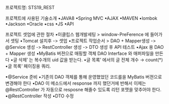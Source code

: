 프로젝트명: STS19_REST

프로젝트에 사용된 기술소개
•JAVA8
•Spring MVC
•AJAX
•MAVEN
•lombok
•Jackson
•Oracle
•css
•JS
•API

프로젝트 셋업에 관한 절차
•이클립스 웹개발세팅 > window-PreFerence 에 들어가서 셋팅
•Tomcat 설치후 -> 셋업
•프로젝트 작업순서 > DAO + Mapper생성 -> @Service 생성 -> RestController 생성 -> DTO 생성 후 API 테스트
•Ajax 용 DAO + Mapper 생성
•MyBatis 버젼으로 매핑할 객체 DAO Interface 와 매퍼파일을 만든다
•글 삭제’ 는 복수개의 uid 값을 받는다.
•글 목록’ 에서의 글 전체 개수 → count(*) 
•글 목록’ 페이징용 쿼리.

•@Service 준비
•기존의 DAO 객체를 통해 운영했었던 코드를을 MyBatis 버젼으로 변경해야 한다
•DAO 이 메소드에서 response 까지 했던거에 반해서 이제는 @RestController 가 자동으로 resposne 해줄수 있도록 리턴 포맷을 맞추어야 한다.
•@RestController 작성
•DTO 수정

